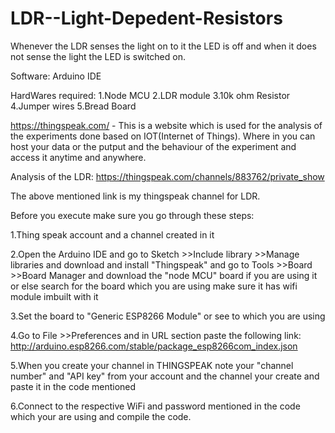 # LDR--Light-Depedent-Resistors
Whenever the LDR senses the light on to it the LED is off and when it does not sense the light the LED is switched on.

Software: Arduino IDE

HardWares required:
1.Node MCU
2.LDR module
3.10k ohm Resistor
4.Jumper wires
5.Bread Board

https://thingspeak.com/ - This is a website which is used for the analysis of the experiments done based on IOT(Internet of Things). Where in you can host your data or the putput and the behaviour of the experiment and access it anytime and anywhere.

Analysis of the LDR: https://thingspeak.com/channels/883762/private_show

The above mentioned link is my thingspeak channel for LDR.

Before you execute make sure you go through these steps:

1.Thing speak account and a channel created in it

2.Open the Arduino IDE and go to Sketch >>Include library >>Manage libraries and download and install "Thingspeak" and go to Tools >>Board >>Board Manager and download the "node MCU" board if you are using it or else search for the board which you are using make sure it has  wifi module imbuilt with it

3.Set the board to "Generic ESP8266 Module" or see to which you are using

4.Go to File >>Preferences and in URL section paste the following link:
    http://arduino.esp8266.com/stable/package_esp8266com_index.json

5.When you create your channel in THINGSPEAK note your "channel number" and "API key" from your account and the channel your create and paste it in the code mentioned

6.Connect to the respective WiFi and password mentioned in the code which your are using and compile the code.

